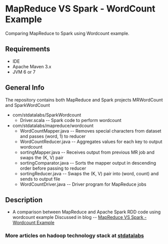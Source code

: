 # MapReduce VS Spark - WordCount Example

Comparing MapReduce to Spark using Wordcount example.

## Requirements
- IDE 
- Apache Maven 3.x
- JVM 6 or 7

## General Info
The repository contains both MapReduce and Spark projects MRWordCount and SparkWordCount
* com/stdatalabs/SparkWordcount
     * Driver.scala --   Spark code to perform wordcount
* com/stdatalabs/mapreduce/wordcount
    * WordCountMapper.java -- Removes special characters from dataset and passes (word, 1) to reducer
    * WordCountReducer.java -- Aggregates values for each key to output wordcount
    * sortingMapper.java -- Receives output from previous MR job and swaps the (K, V) pair
    * sortingComparator.java -- Sorts the mapper output in descending order before passing to reducer
    * sortingReducer.java -- Swaps the (K, V) pair into (word, count) and sends to output file
    * WordCountDriver.java -- Driver program for MapReduce jobs

## Description
* A comparison between MapReduce and Apache Spark RDD code using wordcount example 
  Discussed in blog -- 
     [MapReduce VS Spark - Wordcount Example](http://stdatalabs.blogspot.in/2017/02/mapreduce-vs-spark-wordcount-example.html)

### More articles on hadoop technology stack at [stdatalabs](stdatalabs.blogspot.com)

